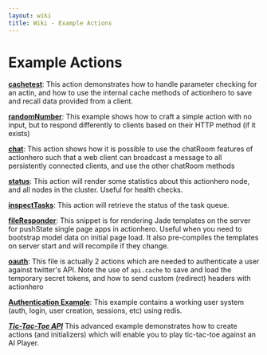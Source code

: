```yaml
---
layout: wiki
title: Wiki - Example Actions
---
```


# Example Actions

**[cachetest](https://github.com/evantahler/actionhero/blob/master/actions/cacheTest.js)**: This action demonstrates how to handle parameter checking for an actin, and how to use the internal cache methods of actionhero to save and recall data provided from a client.

**[randomNumber](https://github.com/evantahler/actionhero/blob/master/actions/randomNumber.js)**: This example shows how to craft a simple action with no input, but to respond differently to clients based on their HTTP method (if it exists)

**[chat](https://github.com/evantahler/actionhero/blob/master/actions/roomManager.js)**: This action shows how it is possible to use the chatRoom features of actionhero such that a web client can broadcast a message to all persistently connected clients, and use the other chatRoom methods

**[status](https://github.com/evantahler/actionhero/blob/master/actions/status.js)**: This action will render some statistics about this actionhero node, and all nodes in the cluster.  Useful for health checks.

**[inspectTasks](https://gist.github.com/4399793)**: This action will retrieve the status of the task queue.

**[fileResponder](https://gist.github.com/connanp/6169574)**: This snippet is for rendering Jade templates on the server for pushState single page apps in actionhero. Useful when you need to bootstrap model data on initial page load. It also pre-compiles the templates on server start and will recompile if they change.

**[oauth](https://gist.github.com/4326070)**: This file is actually 2 actions which are needed to authenticate a user against twitter's API.  Note the use of `api.cache` to save and load the temporary secret tokens, and how to send custom (redirect) headers with actionhero

**[Authentication Example](hhttp://blog.evantahler.com/blog/authentication-with-actionHero-again.html)**: This example contains a working user system (auth, login, user creation, sessions, etc) using redis. 

***[Tic-Tac-Toe API](https://gist.github.com/evantahler/5898472)*** This advanced example demonstrates how to create actions (and initializers) which will enable you to play tic-tac-toe against an AI Player.